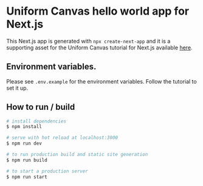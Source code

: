 # Uniform Canvas hello world app for Next.js

This Next.js app is generated with `npx create-next-app` and it is a supporting asset for the Uniform Canvas tutorial for Next.js available [here](https://docs.uniform.app/canvas/tutorials/nextjs-tutorial).

## Environment variables.

Please see `.env.example` for the environment variables. Follow the tutorial to set it up.

## How to run / build

```bash
# install dependencies
$ npm install

# serve with hot reload at localhost:3000
$ npm run dev

# to run production build and static site generation
$ npm run build

# to start a production server
$ npm run start

```

